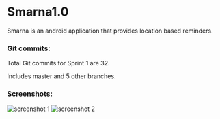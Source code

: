 
# Smarna1.0
Smarna is an android application that provides location based reminders.


### Git commits:
Total Git commits for Sprint 1 are 32.

Includes master and 5 other branches.

### Screenshots:

![screenshot 1](https://cloud.githubusercontent.com/assets/14000330/10627419/b32776d6-777e-11e5-8e0e-91b717a45747.png)
![screenshot 2](https://cloud.githubusercontent.com/assets/14000330/10627423/bbc1aeec-777e-11e5-8c1b-38de2415eda9.png)





